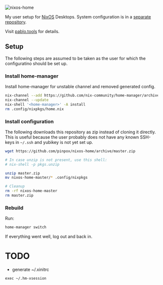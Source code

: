 ![nixos-home](https://socialify.git.ci/pinpox/nixos-home/image?description=1&descriptionEditable=My%20home-manager%20%24USER%20setup&font=Source%20Code%20Pro&forks=1&issues=1&logo=https%3A%2F%2Fpablo.tools%2Fimg%2Favatar.gif&owner=1&pattern=Circuit%20Board&pulls=1&stargazers=1&theme=Light)

My user setup for [NixOS](nixos.org) Desktops.
System configuration is in a [separate repository](https://github.com/pinpox/nixos).

Visit [pablo.tools](https://pablo.tools/blog) for details.

## Setup

The following steps are assumed to be taken as the user for which the
configuratino should be set up.

### Install home-manager

Install home-manager for unstable channel and removed generated config.

```bash
nix-channel --add https://github.com/nix-community/home-manager/archive/master.tar.gz home-manager
nix-channel --update
nix-shell '<home-manager>' -A install
rm .config/nixpkgs/home.nix
```

### Install configuration

The following downloads this repository as zip instead of cloning it directly.
This is useful because the user probably does not have any known SSH-keys in
`~/.ssh` and yubikey is not yet set up.

```bash
wget https://github.com/pinpox/nixos-home/archive/master.zip

# In case unzip is not present, use this shell:
# nix-shell -p pkgs.unzip

unzip master.zip
mv nixos-home-master/* .config/nixpkgs

# Cleanup
rm -rf nixos-home-master
rm master.zip
```

### Rebuild

Run:

```bash
home-manager switch
```

If everything went well, log out and back in.

# TODO 

- generate ~/.xinitrc
```
exec ~/.hm-xsession
```

